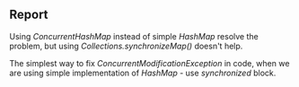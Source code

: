 ## Report 

Using *ConcurrentHashMap* instead of simple *HashMap* resolve the problem, but using *Collections.synchronizeMap()* doesn't help.

The simplest way to fix *ConcurrentModificationException* in code, when we are using simple implementation of *HashMap* - use *synchronized* block.
